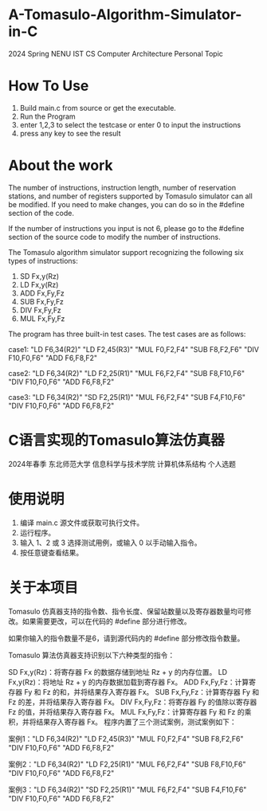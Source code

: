 # A-Tomasulo-Algorithm-Simulator-in-C
2024 Spring NENU IST CS Computer Architecture Personal Topic

# How To Use
1. Build main.c from source or get the executable.
2. Run the Program
3. enter 1,2,3 to select the testcase or enter 0 to input the instructions
4. press any key to see the result

# About the work
The number of instructions, instruction length, number of reservation stations, and number of registers supported by Tomasulo simulator can all be modified. If you need to make changes, you can do so in the #define section of the code.

If the number of instructions you input is not 6, please go to the #define section of the source code to modify the number of instructions.

The Tomasulo algorithm simulator support recognizing the following six types of instructions:
1. SD Fx,y(Rz)
2. LD Fx,y(Rz)
3. ADD Fx,Fy,Fz
4. SUB Fx,Fy,Fz
5. DIV Fx,Fy,Fz
6. MUL Fx,Fy,Fz

The program has three built-in test cases. The test cases are as follows:

case1:
"LD F6,34(R2)"
"LD F2,45(R3)"
"MUL F0,F2,F4"
"SUB F8,F2,F6"
"DIV F10,F0,F6"
"ADD F6,F8,F2"

case2:
"LD F6,34(R2)"
"LD F2,25(R1)"
"MUL F6,F2,F4"
"SUB F8,F10,F6"
"DIV F10,F0,F6"
"ADD F6,F8,F2"

case3:
"LD F6,34(R2)"
"SD F2,25(R1)"
"MUL F6,F2,F4"
"SUB F4,F10,F6"
"DIV F10,F0,F6"
"ADD F6,F8,F2"

# C语言实现的Tomasulo算法仿真器
2024年春季 东北师范大学 信息科学与技术学院 计算机体系结构 个人选题

# 使用说明
1. 编译 main.c 源文件或获取可执行文件。
2. 运行程序。
3. 输入 1、2 或 3 选择测试用例，或输入 0 以手动输入指令。
4. 按任意键查看结果。
# 关于本项目
Tomasulo 仿真器支持的指令数、指令长度、保留站数量以及寄存器数量均可修改。如果需要更改，可以在代码的 #define 部分进行修改。

如果你输入的指令数量不是6，请到源代码内的 #define 部分修改指令数量。

Tomasulo 算法仿真器支持识别以下六种类型的指令：

SD Fx,y(Rz)：将寄存器 Fx 的数据存储到地址 Rz + y 的内存位置。
LD Fx,y(Rz)：将地址 Rz + y 的内存数据加载到寄存器 Fx。
ADD Fx,Fy,Fz：计算寄存器 Fy 和 Fz 的和，并将结果存入寄存器 Fx。
SUB Fx,Fy,Fz：计算寄存器 Fy 和 Fz 的差，并将结果存入寄存器 Fx。
DIV Fx,Fy,Fz：将寄存器 Fy 的值除以寄存器 Fz 的值，并将结果存入寄存器 Fx。
MUL Fx,Fy,Fz：计算寄存器 Fy 和 Fz 的乘积，并将结果存入寄存器 Fx。
程序内置了三个测试案例，测试案例如下：

案例1："LD F6,34(R2)" "LD F2,45(R3)" "MUL F0,F2,F4" "SUB F8,F2,F6" "DIV F10,F0,F6" "ADD F6,F8,F2"

案例2："LD F6,34(R2)" "LD F2,25(R1)" "MUL F6,F2,F4" "SUB F8,F10,F6" "DIV F10,F0,F6" "ADD F6,F8,F2"

案例3："LD F6,34(R2)" "SD F2,25(R1)" "MUL F6,F2,F4" "SUB F4,F10,F6" "DIV F10,F0,F6" "ADD F6,F8,F2"
